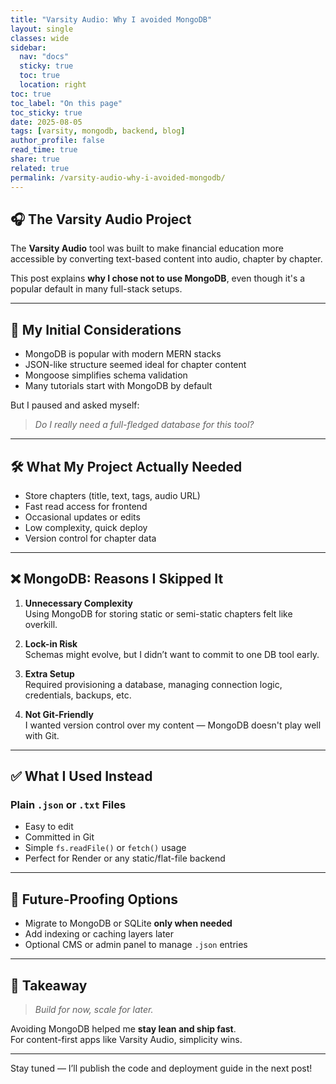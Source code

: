 ```yaml
---
title: "Varsity Audio: Why I avoided MongoDB"
layout: single
classes: wide
sidebar:
  nav: "docs"
  sticky: true
  toc: true
  location: right
toc: true
toc_label: "On this page"
toc_sticky: true
date: 2025-08-05
tags: [varsity, mongodb, backend, blog]
author_profile: false
read_time: true
share: true
related: true
permalink: /varsity-audio-why-i-avoided-mongodb/
---
```




## 🎧 The Varsity Audio Project

The **Varsity Audio** tool was built to make financial education more accessible by converting text-based content into audio, chapter by chapter.

This post explains **why I chose not to use MongoDB**, even though it's a popular default in many full-stack setups.

---

## 💭 My Initial Considerations

- MongoDB is popular with modern MERN stacks  
- JSON-like structure seemed ideal for chapter content  
- Mongoose simplifies schema validation  
- Many tutorials start with MongoDB by default

But I paused and asked myself:

> _Do I really need a full-fledged database for this tool?_  

---

## 🛠 What My Project Actually Needed

- Store chapters (title, text, tags, audio URL)
- Fast read access for frontend
- Occasional updates or edits
- Low complexity, quick deploy
- Version control for chapter data

---

## ❌ MongoDB: Reasons I Skipped It

1. **Unnecessary Complexity**  
   Using MongoDB for storing static or semi-static chapters felt like overkill.

2. **Lock-in Risk**  
   Schemas might evolve, but I didn’t want to commit to one DB tool early.

3. **Extra Setup**  
   Required provisioning a database, managing connection logic, credentials, backups, etc.

4. **Not Git-Friendly**  
   I wanted version control over my content — MongoDB doesn't play well with Git.

---

## ✅ What I Used Instead

### Plain `.json` or `.txt` Files

- Easy to edit
- Committed in Git
- Simple `fs.readFile()` or `fetch()` usage
- Perfect for Render or any static/flat-file backend

---

## 🚀 Future-Proofing Options

- Migrate to MongoDB or SQLite **only when needed**
- Add indexing or caching layers later
- Optional CMS or admin panel to manage `.json` entries

---

## 📝 Takeaway

> _Build for now, scale for later._

Avoiding MongoDB helped me **stay lean and ship fast**.  
For content-first apps like Varsity Audio, simplicity wins.

---

Stay tuned — I’ll publish the code and deployment guide in the next post!

